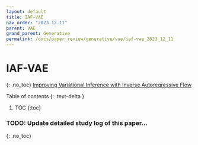 ```yaml
---
layout: default
title: IAF-VAE
nav_order: "2023.12.11"
parent: VAE
grand_parent: Generative
permalink: /docs/paper_review/generative/vae/iaf-vae_2023_12_11
---
```


# **IAF-VAE**
{: .no_toc}
[Improving Variational Inference with Inverse Autoregressive Flow](https://arxiv.org/abs/1606.04934)

Table of contents
{: .text-delta }
1. TOC
{:toc}

### **TODO**: Update detailed study log of this paper...
{: .no_toc}
